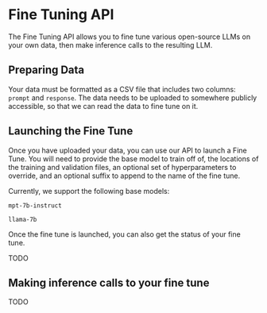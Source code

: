 # Fine Tuning API
The Fine Tuning API allows you to fine tune various open-source LLMs on your own data, then make inference calls to the resulting LLM.

## Preparing Data
Your data must be formatted as a CSV file that includes two columns: `prompt` and `response`. The data needs to be uploaded to somewhere publicly accessible, so that we can read the data to fine tune on it.

## Launching the Fine Tune
Once you have uploaded your data, you can use our API to launch a Fine Tune. You will need to provide the base model to train off of, the locations of the training and validation files, an optional set of hyperparameters to override, and an optional suffix to append to the name of the fine tune. 

Currently, we support the following base models:

`mpt-7b-instruct`

`llama-7b`

Once the fine tune is launched, you can also get the status of your fine tune.

TODO

## Making inference calls to your fine tune

TODO